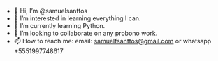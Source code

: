 - 👋 Hi, I’m @samuelsanttos
- 👀 I’m interested in learning everything I can.
- 🌱 I’m currently learning Python.
- 💞️ I’m looking to collaborate on any probono work.
- 📫 How to reach me: email: samuelfsanttos@gmail.com or whatsapp +5551997748617

<!---
samuelsanttos/samuelsanttos is a ✨ special ✨ repository because its `README.md` (this file) appears on your GitHub profile.
You can click the Preview link to take a look at your changes.
--->
